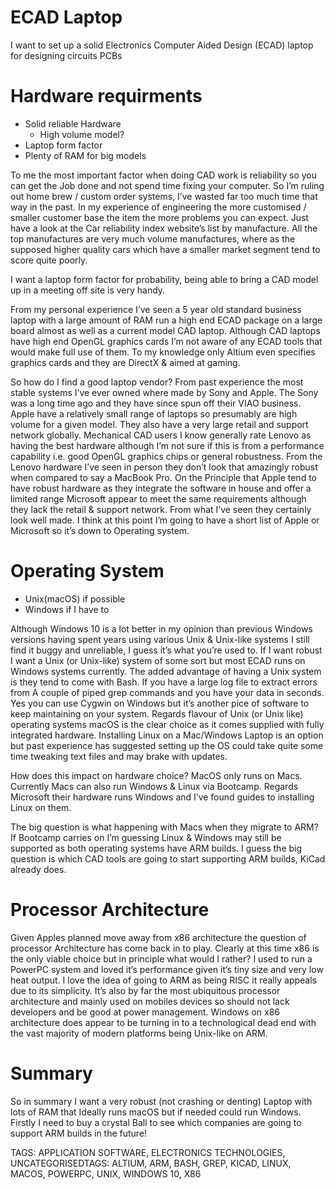 ECAD Laptop
===========

I want to set up a solid Electronics Computer Aided Design (ECAD) laptop for designing circuits PCBs

# Hardware requirments

* Solid reliable Hardware
  * High volume model?
* Laptop form factor
* Plenty of RAM for big models

To me the most important factor when doing CAD work is reliability so you can get the Job done and not spend time fixing your computer. So I’m ruling out home brew / custom order systems, I’ve wasted far too much time that way in the past. In my experience of engineering the more customised / smaller customer base the item the more problems you can expect. Just have a look at the Car reliability index website’s list by manufacture. All the top manufactures are very much volume manufactures, where as the supposed higher quality cars which have a smaller market segment tend to score quite poorly.

I want a laptop form factor for probability, being able to bring a CAD model up in a meeting off site is very handy.

From my personal experience I’ve seen a 5 year old standard business laptop with a large amount of RAM run a high end ECAD package on a large board almost as well as a current model CAD laptop. Although CAD laptops have high end OpenGL graphics cards I’m not aware of any ECAD tools that would make full use of them. To my knowledge only Altium even specifies graphics cards and they are DirectX & aimed at gaming.

So how do I find a good laptop vendor? From past experience the most stable systems I’ve ever owned where made by Sony and Apple. The Sony was a long time ago and they have since spun off their VIAO business. Apple have a relatively small range of laptops so presumably are high volume for a given model. They also have a very large retail and support network globally. Mechanical CAD users I know generally rate Lenovo as having the best hardware although I’m not sure if this is from a performance capability i.e. good OpenGL graphics chips or general robustness. From the Lenovo hardware I’ve seen in person they don’t look that amazingly robust when compared to say a MacBook Pro. On the Principle that Apple tend to have robust hardware as they integrate the software in house and offer a limited range Microsoft appear to meet the same requirements although they lack the retail & support network. From what I’ve seen they certainly look well made. I think at this point I’m going to have a short list of Apple or Microsoft so it’s down to Operating system.

# Operating System

* Unix(macOS) if possible
* Windows if I have to

Although Windows 10 is a lot better in my opinion than previous Windows versions having spent years using various Unix & Unix-like systems I still find it buggy and unreliable, I guess it’s what you’re used to. If I want robust I want a Unix (or Unix-like) system of some sort but most ECAD runs on Windows systems currently. The added advantage of having a Unix system is they tend to come with Bash. If you have a large log file to extract errors from A couple of piped grep commands and you have your data in seconds. Yes you can use Cygwin on Windows but it’s another pice of software to keep maintaining on your system. Regards flavour of Unix (or Unix like) operating systems macOS is the clear choice as it comes supplied with fully integrated hardware. Installing Linux on a Mac/Windows Laptop is an option but past experience has suggested setting up the OS could take quite some time tweaking text files and may brake with updates.

How does this impact on hardware choice? MacOS only runs on Macs. Currently Macs can also run Windows & Linux via Bootcamp. Regards Microsoft their hardware runs Windows and I’ve found guides to installing Linux on them.

The big question is what happening with Macs when they migrate to ARM? If Bootcamp carries on I’m guessing Linux & Windows may still be supported as both operating systems have ARM builds. I guess the big question is which CAD tools are going to start supporting ARM builds, KiCad already does.

# Processor Architecture

Given Apples planned move away from x86 architecture the question of processor Architecture has come back in to play. Clearly at this time x86 is the only viable choice but in principle what would I rather? I used to run a PowerPC system and loved it’s performance given it’s tiny size and very low heat output. I love the idea of going to ARM as being RISC it really appeals due to its simplicity. It’s also by far the most ubiquitous processor architecture and mainly used on mobiles devices so should not lack developers and be good at power management. Windows on x86 architecture does appear to be turning in to a technological dead end with the vast majority of modern platforms being Unix-like on ARM.

# Summary

So in summary I want a very robust (not crashing or denting) Laptop with lots of RAM that Ideally runs macOS but if needed could run Windows. Firstly I need to buy a crystal Ball to see which companies are going to support ARM builds in the future!

TAGS: APPLICATION SOFTWARE, ELECTRONICS TECHNOLOGIES, UNCATEGORISEDTAGS: ALTIUM, ARM, BASH, GREP, KICAD, LINUX, MACOS, POWERPC, UNIX, WINDOWS 10, X86